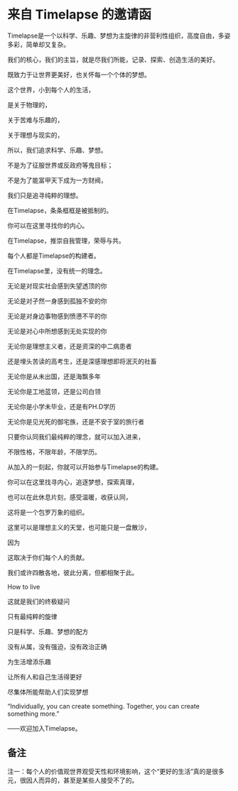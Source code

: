 # 来自 Timelapse 的邀请函


Timelapse是一个以科学、乐趣、梦想为主旋律的非营利性组织，高度自由，多姿多彩，简单却又复杂。

我们的核心，我们的主旨，就是尽我们所能，记录、探索、创造生活的美好。

既致力于让世界更美好，也关怀每一个个体的梦想。


这个世界，小到每个人的生活，

是关于物理的，

关于苦难与乐趣的，

关于理想与现实的，

所以，我们追求科学、乐趣、梦想。

不是为了征服世界或反政府等鬼目标；

不是为了能富甲天下成为一方财阀，

我们只是追寻纯粹的理想。


在Timelapse，条条框框是被抵制的。

你可以在这里寻找你的内心。

在Timelapse，推崇自我管理，荣辱与共。

每个人都是Timelapse的构建者。

在Timelapse里，没有统一的理念。


无论是对现实社会感到失望透顶的你

无论是对孑然一身感到孤独不安的你

无论是对身边事物感到愤懑不平的你

无论是对心中所想感到无处实现的你

无论你是理想主义者，还是资深的中二病患者

还是埋头苦读的高考生，还是深感理想即将泯灭的社畜

无论你是从未出国，还是海飘多年

无论你是工地蓝领，还是公司白领

无论你是小学未毕业，还是有PH.D学历

无论你是见光死的御宅族，还是不安于室的旅行者

只要你认同我们最纯粹的理念，就可以加入进来，

不限性格，不限年龄，不限学历。


从加入的一刻起，你就可以开始参与Timelapse的构建。

你可以在这里找寻内心，追逐梦想，探索真理，

也可以在此休息片刻，感受温暖，收获认同，

这将是一个包罗万象的组织。

这里可以是理想主义的天堂，也可能只是一盘散沙，

因为

这取决于你们每个人的贡献。


我们或许四散各地，彼此分离，但都相聚于此。


How to live

这就是我们的终极疑问


只有最纯粹的旋律

只是科学、乐趣、梦想的配方

没有从属，没有强迫，没有政治正确

为生活增添乐趣

让所有人和自己生活得更好

尽集体所能帮助人们实现梦想

“Individually, you can create something. Together, you can create something more.”

——欢迎加入Timelapse。


## 备注

注一：每个人的价值观世界观受天性和环境影响，这个“更好的生活”真的是很多元，很因人而异的，甚至是某些人接受不了的。
